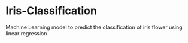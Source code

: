 # Iris-Classification
Machine Learning model to predict the classification of iris flower using linear regression
